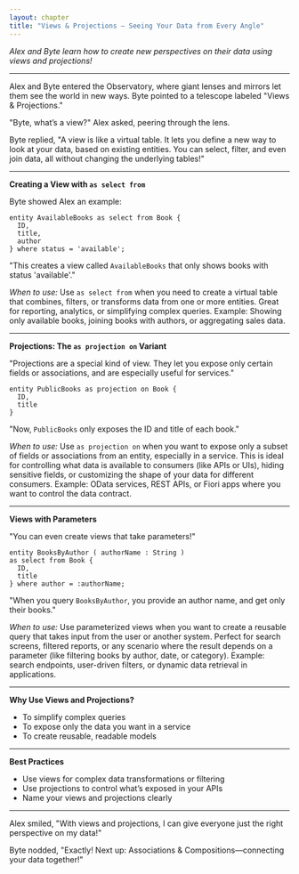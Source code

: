 ```yaml
---
layout: chapter
title: "Views & Projections — Seeing Your Data from Every Angle"
---
```


*Alex and Byte learn how to create new perspectives on their data using views and projections!*

---

Alex and Byte entered the Observatory, where giant lenses and mirrors let them see the world in new ways. Byte pointed to a telescope labeled "Views & Projections."

"Byte, what’s a view?" Alex asked, peering through the lens.

Byte replied, "A view is like a virtual table. It lets you define a new way to look at your data, based on existing entities. You can select, filter, and even join data, all without changing the underlying tables!"

---

**Creating a View with `as select from`**

Byte showed Alex an example:

```cds
entity AvailableBooks as select from Book {
  ID,
  title,
  author
} where status = 'available';
```

"This creates a view called `AvailableBooks` that only shows books with status 'available'."

*When to use:* Use `as select from` when you need to create a virtual table that combines, filters, or transforms data from one or more entities. Great for reporting, analytics, or simplifying complex queries. Example: Showing only available books, joining books with authors, or aggregating sales data.

---

**Projections: The `as projection on` Variant**

"Projections are a special kind of view. They let you expose only certain fields or associations, and are especially useful for services."

```cds
entity PublicBooks as projection on Book {
  ID,
  title
}
```

"Now, `PublicBooks` only exposes the ID and title of each book."

*When to use:* Use `as projection on` when you want to expose only a subset of fields or associations from an entity, especially in a service. This is ideal for controlling what data is available to consumers (like APIs or UIs), hiding sensitive fields, or customizing the shape of your data for different consumers. Example: OData services, REST APIs, or Fiori apps where you want to control the data contract.

---

**Views with Parameters**

"You can even create views that take parameters!"

```cds
entity BooksByAuthor ( authorName : String )
as select from Book {
  ID,
  title
} where author = :authorName;
```

"When you query `BooksByAuthor`, you provide an author name, and get only their books."

*When to use:* Use parameterized views when you want to create a reusable query that takes input from the user or another system. Perfect for search screens, filtered reports, or any scenario where the result depends on a parameter (like filtering books by author, date, or category). Example: search endpoints, user-driven filters, or dynamic data retrieval in applications.

---

**Why Use Views and Projections?**

- To simplify complex queries
- To expose only the data you want in a service
- To create reusable, readable models

---

**Best Practices**

- Use views for complex data transformations or filtering
- Use projections to control what’s exposed in your APIs
- Name your views and projections clearly

---

Alex smiled, "With views and projections, I can give everyone just the right perspective on my data!"

Byte nodded, "Exactly! Next up: Associations & Compositions—connecting your data together!"
